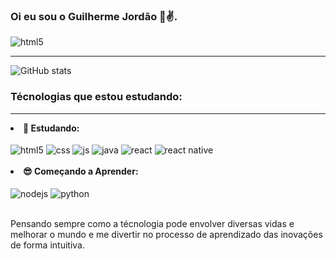 ### Oi eu sou o Guilherme Jordão 👋✌. 
<img align="center" alt="html5" src="https://c.tenor.com/F2q8AHyHa4oAAAAM/goku-songoku.gif" />
<hr/>

![GitHub stats](https://github-readme-stats.vercel.app/api?username=GuilhermeJordao&show_icons=true&theme=highcontrast&count_private=true)
### Técnologias que estou estudando:
<hr/>
<li><b>🧐 Estudando:</b></li>
<br/>
<div style="display: inline_block">
  <img align="center" alt="html5" src="https://img.shields.io/badge/HTML5-E34F26?style=for-the-badge&logo=html5&logoColor=white" />
  <img align="center" alt="css" src="https://img.shields.io/badge/CSS3-1572B6?style=for-the-badge&logo=css3&logoColor=white" />
  <img align="center" alt="js" src="https://img.shields.io/badge/JavaScript-F7DF1E?style=for-the-badge&logo=javascript&logoColor=black" />
  <img align="center" alt="java"  src="https://img.shields.io/badge/Java-ED8B00?style=for-the-badge&logo=java&logoColor=white" />
  <img align="center" alt="react" src="https://img.shields.io/badge/React-20232A?style=for-the-badge&logo=react&logoColor=61DAFB" />
  <img align="center" alt="react native"  src="https://img.shields.io/badge/React_Native-20232A?style=for-the-badge&logo=react&logoColor=61DAFB" />
</div><br/>
<li><b>😎 Começando a Aprender:</b></li>
<br/>
<div style="display: inline_block">
  <img align="center" alt="nodejs" src="https://img.shields.io/badge/Node.js-43853D?style=for-the-badge&logo=node.js&logoColor=white" />
  <img align="center" alt="python" src="https://img.shields.io/badge/Python-3776AB?style=for-the-badge&logo=python&logoColor=white" />
</div><br/>

Pensando sempre como a técnologia pode envolver diversas vidas e melhorar o mundo e me divertir no processo de aprendizado das inovações de forma intuitiva.
